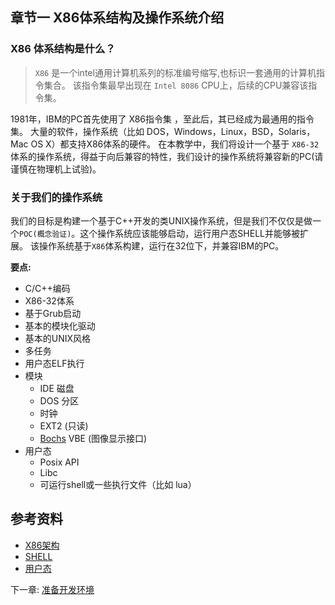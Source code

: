 ## 章节一 X86体系结构及操作系统介绍

### X86 体系结构是什么？

> `X86` 是一个intel通用计算机系列的标准编号缩写,也标识一套通用的计算机指令集合。 该指令集最早出现在 `Intel 8086` CPU上，后续的CPU兼容该指令集。

1981年，IBM的PC首先使用了 X86指令集 ，至此后，其已经成为最通用的指令集。 大量的软件，操作系统（比如 DOS，Windows，Linux，BSD，Solaris，Mac OS X）都支持X86体系的硬件。
在本教学中，我们将设计一个基于 `X86-32` 体系的操作系统，得益于向后兼容的特性，我们设计的操作系统将兼容新的PC(请谨慎在物理机上试验)。

### 关于我们的操作系统

我们的目标是构建一个基于C++开发的类UNIX操作系统，但是我们不仅仅是做一个`POC(概念验证)`。这个操作系统应该能够启动，运行用户态SHELL并能够被扩展。
该操作系统基于`X86`体系构建，运行在32位下，并兼容IBM的PC。

**要点:**

* C/C++编码
* X86-32体系
* 基于Grub启动
* 基本的模块化驱动
* 基本的UNIX风格
* 多任务
* 用户态ELF执行
* 模块
	* IDE 磁盘
	* DOS 分区
	* 时钟
	* EXT2 (只读)
	* [Bochs](http://zh.wikipedia.org/wiki/Bochs) VBE (图像显示接口)
* 用户态
	* Posix API
	* Libc
	* 可运行shell或一些执行文件（比如 lua）

## 参考资料
* [X86架构](http://baike.baidu.com/link?url=S6VXX4KQpo9U56AQe7BM8Ku-tKobnOQh47I_MfmwD3vf4ahK0XpeB9BCsyHSZLV1S7Ct1PfQGjO09agAYVkcaq)
* [SHELL](http://zh.wikipedia.org/zh-cn/Unix_shell)
* [用户态](http://baike.baidu.com/view/8351895.htm)


下一章: [准备开发环境](../Chapter-2/README.md/) 
